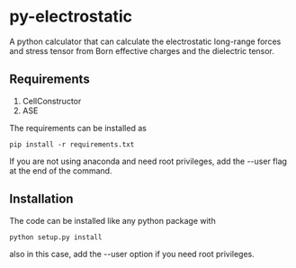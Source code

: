 # py-electrostatic
A python calculator that can calculate the electrostatic long-range forces and stress tensor from Born effective charges and the dielectric tensor. 


## Requirements

1. CellConstructor
2. ASE

The requirements can be installed as

```
pip install -r requirements.txt
```

If you are not using anaconda and need root privileges, add the --user flag at the end of the command.

## Installation

The code can be installed like any python package with

```
python setup.py install
```

also in this case, add the --user option if you need root privileges.
